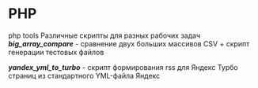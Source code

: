 # PHP
php tools
Различные скрипты для разных рабочих задач
***big_array_compare*** - cравнение двух больших массивов CSV + скрипт генерации тестовых файлов

***yandex_yml_to_turbo*** - скрипт формирования rss для Яндекс Турбо страниц из стандартного YML-файла Яндекс
